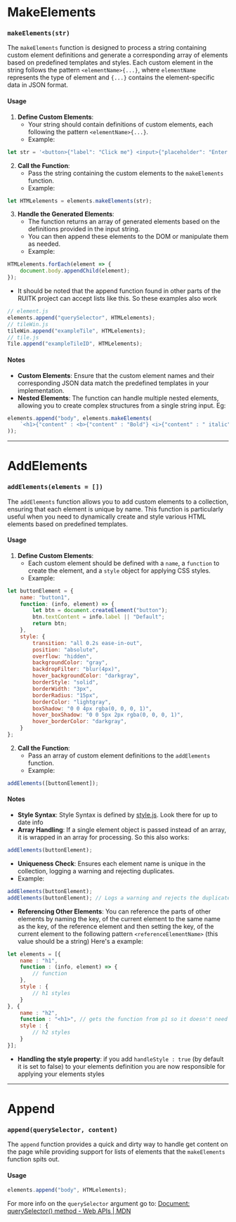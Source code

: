 # MakeElements
### `makeElements(str)`

The `makeElements` function is designed to process a string containing custom element definitions and generate a corresponding array of elements based on predefined templates and styles. Each custom element in the string follows the pattern `<elementName>{...}`, where `elementName` represents the type of element and `{...}` contains the element-specific data in JSON format.

#### Usage

1. **Define Custom Elements**:
   - Your string should contain definitions of custom elements, each following the pattern `<elementName>{...}`.
   - Example:
```javascript
let str = '<button>{"label": "Click me"} <input>{"placeholder": "Enter text"}';
```

2. **Call the Function**:
   - Pass the string containing the custom elements to the `makeElements` function.
   - Example:
```javascript
let HTMLelements = elements.makeElements(str);
```

3. **Handle the Generated Elements**:
   - The function returns an array of generated elements based on the definitions provided in the input string.
   - You can then append these elements to the DOM or manipulate them as needed.
   - Example:
```javascript
HTMLelements.forEach(element => {
	document.body.appendChild(element);
});
```
 - It should be noted that the append function found in other parts of the RUITK project can accept lists like this. So these examples also work
```javascript
// element.js
elements.append("querySelector", HTMLelements);
// tileWin.js
tileWin.append("exampleTile", HTMLelements);
// tile.js
Tile.append("exampleTileID", HTMLelements);
```

#### Notes
- **Custom Elements**: Ensure that the custom element names and their corresponding JSON data match the predefined templates in your implementation.
- **Nested Elements**: The function can handle multiple nested elements, allowing you to create complex structures from a single string input.  Eg:
```js
elements.append("body", elements.makeElements(
	`<h1>{"content" : <b>{"content" : "Bold"} <i>{"content" : " italic"}}` 
));
```

- - -
# AddElements

### `addElements(elements = [])`

The `addElements` function allows you to add custom elements to a collection, ensuring that each element is unique by name. This function is particularly useful when you need to dynamically create and style various HTML elements based on predefined templates.

#### Usage

1. **Define Custom Elements**:
   - Each custom element should be defined with a `name`, a `function` to create the element, and a `style` object for applying CSS styles.
   - Example:
```javascript
let buttonElement = {
	name: "button1",
	function: (info, element) => {
		let btn = document.createElement("button");
		btn.textContent = info.label || "Default";
		return btn;
	},
	style: {
		transition: "all 0.2s ease-in-out",
		position: "absolute",
		overflow: "hidden",
		backgroundColor: "gray",
		backdropFilter: "blur(4px)",
		hover_backgroundColor: "darkgray",
		borderStyle: "solid",
		borderWidth: "3px",
		borderRadius: "15px",
		borderColor: "lightgray",
		boxShadow: "0 0 4px rgba(0, 0, 0, 1)",
		hover_boxShadow: "0 0 5px 2px rgba(0, 0, 0, 1)",
		hover_borderColor: "darkgray",
	}
};
```

2. **Call the Function**:
   - Pass an array of custom element definitions to the `addElements` function.
   - Example:
```javascript
addElements([buttonElement]);
```
#### Notes
- **Style Syntax**: Style Syntax is defined by [style.js](support/style.js.md). Look there for up to date info
- **Array Handling**: If a single element object is passed instead of an array, it is wrapped in an array for processing. So this also works:
```javascript
addElements(buttonElement);
```
- **Uniqueness Check**: Ensures each element name is unique in the collection, logging a warning and rejecting duplicates. 
- Example:
```javascript
addElements(buttonElement);
addElements(buttonElement); // Logs a warning and rejects the duplicate
```
 - **Referencing Other Elements**: You can reference the parts of other elements by naming the key, of the current element to the same name as the key, of the reference element and then setting the key, of the current element to the following pattern `<referenceElementName>` (this value should be a string) Here's a example:
```javascript
let elements = [{
	name : "h1",
	function : (info, element) => {
		// function
	},
	style : {
		// h1 styles
	}
}, {
	name : "h2",
	function : "<h1>", // gets the function from p1 so it doesn't need to be writen twice
	style : {
		// h2 styles
	}
}];
```
 - **Handling the style property**: if you add `handleStyle : true` (by default it is set to false) to your elements definition you are now responsible for applying your elements styles
- - -

# Append
### `append(querySelector, content)`

The `append` function provides a quick and dirty way to handle get content on the page while providing support for lists of elements that the `makeElements` function spits out.

#### Usage 
```js
elements.append("body", HTMLelements);
```
For more info on the `querySelector` argument go to: [Document: querySelector() method - Web APIs | MDN](https://developer.mozilla.org/en-US/docs/Web/API/Document/querySelector) 